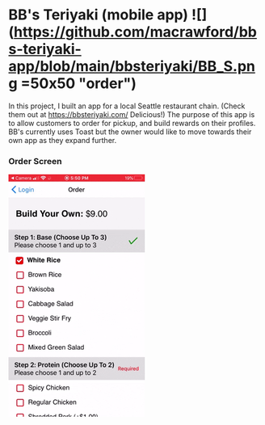 # BB's Teriyaki (mobile app) ![](https://github.com/macrawford/bbs-teriyaki-app/blob/main/bbsteriyaki/BB_S.png =50x50 "order")

In this project, I built an app for a local Seattle restaurant chain. (Check them out at https://bbsteriyaki.com/ Delicious!) The purpose of this app is to allow customers to order for pickup, and build rewards on their profiles. BB's currently uses Toast but the owner would like to move towards their own app as they expand further.

### Order Screen
![Alt Text](https://github.com/macrawford/bbs-teriyaki-app/blob/main/order.gif "order")
